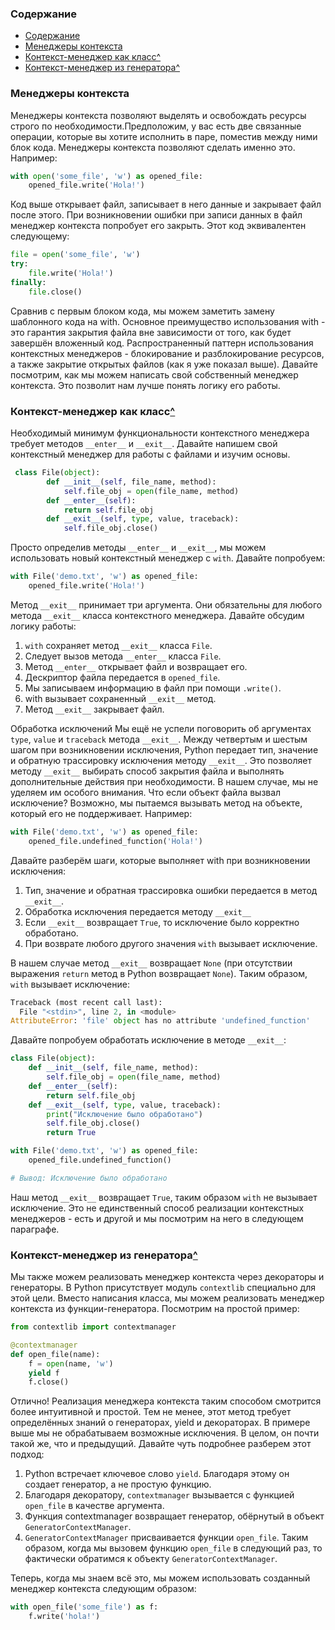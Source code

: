 ### Содержание
- [Содержание](#содержание)
- [Менеджеры контекста](#менеджеры-контекста)
- [Контекст-менеджер как класс^](#контекст-менеджер-как-класс)
- [Контекст-менеджер из генератора^](#контекст-менеджер-из-генератора)


### Менеджеры контекста
Менеджеры контекста позволяют выделять и освобождать ресурсы строго по необходимости.Предположим, у вас есть две связанные операции, которые вы хотите исполнить в паре, поместив между ними блок кода. Менеджеры контекста позволяют сделать именно это. Например:
```python
with open('some_file', 'w') as opened_file:
    opened_file.write('Hola!')
```
Код выше открывает файл, записывает в него данные и закрывает файл после этого. При возникновении ошибки при записи данных в файл менеджер контекста попробует его закрыть. Этот код эквивалентен следующему:
```python
file = open('some_file', 'w')
try:
    file.write('Hola!')
finally:
    file.close()
```
Сравнив с первым блоком кода, мы можем заметить замену шаблонного кода на with. Основное преимущество использования with - это гарантия закрытия файла вне зависимости от того, как будет завершён вложенный код.
Распространенный паттерн использования контекстных менеджеров - блокирование и разблокирование ресурсов, а также закрытие открытых файлов (как я уже показал выше).
Давайте посмотрим, как мы можем написать свой собственный менеджер контекста. Это позволит нам лучше понять логику его работы.

### Контекст-менеджер как класс[^](#содержание)
Необходимый минимум функциональности контекстного менеджера требует методов `__enter__` и `__exit__`. Давайте напишем свой контекстный менеджер для работы с файлами и изучим основы.
```python
 class File(object):
        def __init__(self, file_name, method):
            self.file_obj = open(file_name, method)
        def __enter__(self):
            return self.file_obj
        def __exit__(self, type, value, traceback):
            self.file_obj.close()
```
Просто определив методы `__enter__` и `__exit__`, мы можем использовать новый контекстный менеджер с `with`. Давайте попробуем:
```python
with File('demo.txt', 'w') as opened_file:
    opened_file.write('Hola!')
```
Метод `__exit__` принимает три аргумента. Они обязательны для любого метода `__exit__` класса контекстного менеджера. Давайте обсудим логику работы:
1. `with` сохраняет метод `__exit__` класса `File`.
2. Следует вызов метода `__enter__` класса `File`.
3. Метод `__enter__` открывает файл и возвращает его.
4. Дескриптор файла передается в `opened_file`.
5. Мы записываем информацию в файл при помощи `.write()`.
6. with вызывает сохраненный `__exit__` метод.
7. Метод `__exit__` закрывает файл.

Обработка исключений
Мы ещё не успели поговорить об аргументах `type`, `value` и `traceback` метода `__exit__`. Между четвертым и шестым шагом при возникновении исключения, Python передает тип, значение и обратную трассировку исключения методу `__exit__`. Это позволяет методу `__exit__` выбирать способ закрытия файла и выполнять дополнительные действия при необходимости. В нашем случае, мы не уделяем им особого внимания.
Что если объект файла вызвал исключение? Возможно, мы пытаемся вызывать метод на объекте, который его не поддерживает. Например:
```python
with File('demo.txt', 'w') as opened_file:
    opened_file.undefined_function('Hola!')
```
Давайте разберём шаги, которые выполняет with при возникновении исключения:
1. Тип, значение и обратная трассировка ошибки передается в метод
`__exit__`.
2. Обработка исключения передается методу `__exit__`
3. Если `__exit__` возвращает `True`, то исключение было корректно обработано.
4. При возврате любого другого значения `with` вызывает исключение. 

В нашем случае метод `__exit__` возвращает `None` (при отсутствии выражения `return` метод в Python возвращает `None`). Таким образом, `with` вызывает исключение:
```python
Traceback (most recent call last):
  File "<stdin>", line 2, in <module>
AttributeError: 'file' object has no attribute 'undefined_function'
```
Давайте попробуем обработать исключение в методе `__exit__`:
```python
class File(object):
    def __init__(self, file_name, method):
        self.file_obj = open(file_name, method)
    def __enter__(self):
        return self.file_obj
    def __exit__(self, type, value, traceback):
        print("Исключение было обработано")
        self.file_obj.close()
        return True

with File('demo.txt', 'w') as opened_file:
    opened_file.undefined_function()

# Вывод: Исключение было обработано
```
Наш метод `__exit__` возвращает `True`, таким образом `with` не вызывает исключение.
Это не единственный способ реализации контекстных менеджеров - есть и другой и мы посмотрим на него в следующем параграфе.

### Контекст-менеджер из генератора[^](#содержание)
Мы также можем реализовать менеджер контекста через декораторы и генераторы. В Python присутствует модуль `contextlib` специально для этой цели. Вместо написания класса, мы можем реализовать менеджер контекста из функции-генератора. Посмотрим на простой пример:
```python
from contextlib import contextmanager

@contextmanager
def open_file(name):
    f = open(name, 'w')
    yield f
    f.close()
```
Отлично! Реализация менеджера контекста таким способом смотрится более интуитивной и простой. Тем не менее, этот метод требует определённых знаний о генераторах, yield и декораторах. В примере выше мы не обрабатываем возможные исключения. В целом, он почти такой же, что и предыдущий.
Давайте чуть подробнее разберем этот подход:
1. Python встречает ключевое слово `yield`. Благодаря этому он создает
генератор, а не простую функцию.
2. Благодаря декоратору, `contextmanager` вызывается с функцией
`open_file` в качестве аргумента.
3. Функция contextmanager возвращает генератор, обёрнутый в объект
`GeneratorContextManager`.
4. `GeneratorContextManager` присваивается функции `open_file`. Таким
образом, когда мы вызовем функцию `open_file` в следующий раз, то
фактически обратимся к объекту `GeneratorContextManager`. 

Теперь, когда мы знаем всё это, мы можем использовать созданный менеджер контекста следующим образом:
```python
with open_file('some_file') as f:
    f.write('hola!')
```
